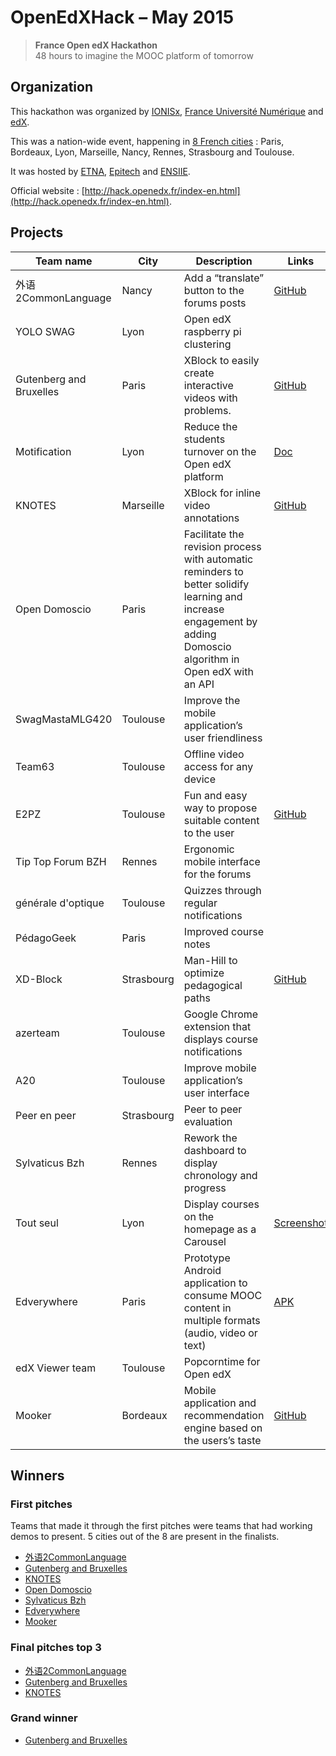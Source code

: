 # OpenEdXHack – May 2015

> **France Open edX Hackathon**  
> 48 hours to imagine the MOOC platform of tomorrow

## Organization

This hackathon was organized by [IONISx](https://ionisx.com), [France Université Numérique](http://france-universite-numerique.fr) and [edX](https://edx.org).

This was a nation-wide event, happening in [8 French cities](http://hack.openedx.fr/sites.html) : Paris, Bordeaux, Lyon, Marseille, Nancy, Rennes, Strasbourg and Toulouse.

It was hosted by [ETNA](http://www.etna-alternance.net/), [Epitech](http://www.epitech.eu/) and [ENSIIE](http://www.ensiie.fr/).

Official website : [http://hack.openedx.fr/index-en.html](http://hack.openedx.fr/index-en.html).


## Projects

| Team name           | City           | Description | Links |
| ------------------- | -------------  | ----------- | ----- |
| <a name="p1"></a>外语2CommonLanguage  | Nancy | Add a “translate” button to the forums posts | [GitHub](https://github.com/jirkamarsik/edx-platform/tree/translate-button)
| <a name="p2"></a>YOLO SWAG | Lyon  | Open edX raspberry pi clustering | |
| <a name="p3"></a>Gutenberg and Bruxelles | Paris | XBlock to easily create interactive videos with problems. | [GitHub](https://github.com/roparz/xblock-videoquiz)
| <a name="p4"></a>Motification | Lyon | Reduce the students turnover on the Open edX platform | [Doc](https://drive.google.com/drive/u/0/folders/0B3jc795AwF0NflVPMUdJZEx3MW0xMzZabllucXlscGdlQjFCSzNhZjFaN2kxREhxVHcwZWc) |
| <a name="p5"></a>KNOTES | Marseille | XBlock for inline video annotations | [GitHub](https://github.com/Kalyzee/xblock-videoannotation) |
| <a name="p6"></a>Open Domoscio | Paris | Facilitate the revision process with automatic reminders to better solidify learning and increase engagement by adding Domoscio algorithm in Open edX with an API | |
| <a name="p7"></a>SwagMastaMLG420 | Toulouse | Improve the mobile application’s user friendliness | |
| <a name="p8"></a>Team63 | Toulouse | Offline video access for any device | |
| <a name="p9"></a>E2PZ | Toulouse | Fun and easy way to propose suitable content to the user | [GitHub](https://github.com/Damerzone/Time2Learn-Open-edX) |
| <a name="p10"></a>Tip Top Forum BZH | Rennes | Ergonomic mobile interface for the forums | |
| <a name="p11"></a>générale d'optique | Toulouse | Quizzes through regular notifications | |
| <a name="p12"></a>PédagoGeek | Paris | Improved course notes | |
| <a name="p13"></a>XD-Block | Strasbourg | Man-Hill to optimize pedagogical paths | [GitHub](https://github.com/teodam/openedx-manhill) |
| <a name="p14"></a>azerteam | Toulouse | Google Chrome extension that displays course notifications | |
| <a name="p15"></a>A20 | Toulouse | Improve mobile application’s user interface | |
| <a name="p16"></a>Peer en peer | Strasbourg | Peer to peer evaluation | |
| <a name="p17"></a>Sylvaticus Bzh | Rennes | Rework the dashboard to display chronology and progress | |
| <a name="p18"></a>Tout seul | Lyon | Display courses on the homepage as a Carousel | [Screenshot](http://hack.ioni.sx/hackathons/openedxhack-may-2015/tout-seul-carousel.png) |
| <a name="p19"></a>Edverywhere | Paris | Prototype Android application to consume MOOC content in multiple formats (audio, video or text) | [APK](http://hack.ioni.sx/hackathons/openedxhack-may-2015/edverywhere4.apk) |
| <a name="p20"></a>edX Viewer team | Toulouse | Popcorntime for Open edX | |
| <a name="p21"></a>Mooker | Bordeaux | Mobile application and recommendation engine based on the users’s taste | [GitHub](https://github.com/nekfeu/Mooker) |


## Winners

### First pitches

Teams that made it through the first pitches were teams that had working demos to present. 5 cities out of the 8 are present in the finalists.

* [外语2CommonLanguage](#p1)
* [Gutenberg and Bruxelles](#p3)
* [KNOTES](#p5)
* [Open Domoscio](#p6)
* [Sylvaticus Bzh](#p17)
* [Edverywhere](#p19)
* [Mooker](#p21)


### Final pitches top 3

* [外语2CommonLanguage](#p1)
* [Gutenberg and Bruxelles](#p3)
* [KNOTES](#p5)

### Grand winner

* [Gutenberg and Bruxelles](#p3)
